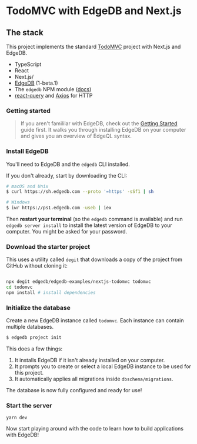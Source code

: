 # TodoMVC with EdgeDB and Next.js

## The stack

This project implements the standard [TodoMVC](https://todomvc.com/) project with Next.js and EdgeDB.

- TypeScript
- React
- Next.js/
- [EdgeDB](https://edgedb.com/) (1-beta.1)
- The `edgedb` NPM module ([docs](https://www.edgedb.com/docs/clients/01_js/index/))
- [react-query](https://github.com/tannerlinsley/react-query) and [Axios](https://github.com/axios/axios) for HTTP

### Getting started

> If you aren't famililar with EdgeDB, check out the [Getting Started](https://www.edgedb.com/docs/tutorial/index) guide first. It walks you through installing EdgeDB on your computer and gives you an overview of EdgeQL syntax.

### Install EdgeDB

You'll need to EdgeDB and the `edgedb` CLI installed.

If you don't already, start by downloading the CLI:

```sh
# macOS and Unix
$ curl https://sh.edgedb.com --proto '=https' -sSf1 | sh

# Windows
$ iwr https://ps1.edgedb.com -useb | iex
```

Then **restart your terminal** (so the `edgedb` command is available) and run `edgedb server install` to install the latest version of EdgeDB to your computer. You might be asked for your password.

### Download the starter project

This uses a utility called `degit` that downloads a copy of the project from GitHub without cloning it:

```sh

npx degit edgedb/edgedb-examples/nextjs-todomvc todomvc
cd todomvc
npm install # install dependencies
```

### Initialize the database

Create a new EdgeDB instance called `todomvc`. Each instance can contain multiple databases.

```bash
$ edgedb project init
```

This does a few things:

1. It installs EdgeDB if it isn't already installed on your computer.
2. It prompts you to create or select a local EdgeDB instance to be used for this project.
3. It automatically applies all migrations inside `dbschema/migrations`.

The database is now fully configured and ready for use!

### Start the server

```
yarn dev
```

Now start playing around with the code to learn how to build applications with EdgeDB!
